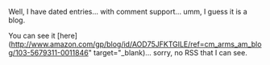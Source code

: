 Well, I have dated entries... with comment support... umm, I guess it is a blog.

You can see it [here](http://www.amazon.com/gp/blog/id/AOD75JFKTGILE/ref=cm_arms_am_blog/103-5679311-0011846" target="_blank)... sorry, no RSS that I can see.